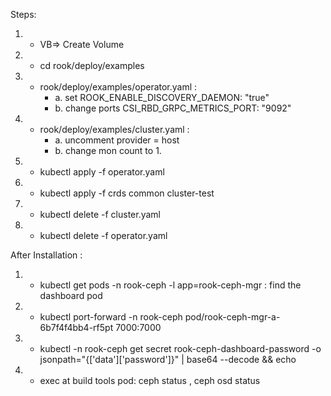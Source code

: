 Steps: 

1. - VB=> Create Volume
2. - cd rook/deploy/examples
3. - rook/deploy/examples/operator.yaml :
        - a. set ROOK_ENABLE_DISCOVERY_DAEMON: "true"
        - b. change ports CSI_RBD_GRPC_METRICS_PORT: "9092"
     
4. - rook/deploy/examples/cluster.yaml  :
        - a. uncomment provider = host
        - b. change mon count to 1.
     
5. - kubectl apply -f operator.yaml
6. - kubectl apply -f crds common cluster-test
7. - kubectl delete -f cluster.yaml 
8. - kubectl delete -f operator.yaml 


After Installation : 

1. - kubectl get pods -n rook-ceph -l app=rook-ceph-mgr : find the dashboard pod
2. - kubectl port-forward -n rook-ceph pod/rook-ceph-mgr-a-6b7f4f4bb4-rf5pt 7000:7000 
3. - kubectl -n rook-ceph get secret rook-ceph-dashboard-password -o jsonpath="{['data']['password']}" | base64 --decode && echo
4. - exec at build tools pod: ceph status , ceph osd status





